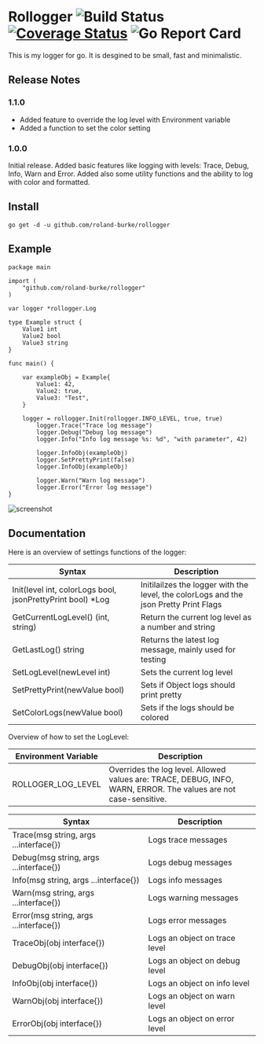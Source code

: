 # Rollogger ![Build Status](https://github.com/roland-burke/rollogger/actions/workflows/build-and-test.yml/badge.svg) [![Coverage Status](https://coveralls.io/repos/github/roland-burke/rollogger/badge.svg?branch=master)](https://coveralls.io/github/roland-burke/rollogger?branch=master) ![Go Report Card](https://goreportcard.com/badge/github.com/roland-burke/rollogger)

This is my logger for go. It is desgined to be small, fast and minimalistic.

## Release Notes

### 1.1.0
- Added feature to override the log level with Environment variable
- Added a function to set the color setting

### 1.0.0
Initial release. Added basic features like logging with levels: Trace, Debug, Info, Warn and Error. Added also some utility functions and the ability to log with color and formatted.

## Install
`go get -d -u github.com/roland-burke/rollogger`

## Example

```
package main

import (
	"github.com/roland-burke/rollogger"
)

var logger *rollogger.Log

type Example struct {
	Value1 int
	Value2 bool
	Value3 string
}

func main() {

	var exampleObj = Example{
		Value1: 42,
		Value2: true,
		Value3: "Test",
	}

	logger = rollogger.Init(rollogger.INFO_LEVEL, true, true)
		logger.Trace("Trace log message")
		logger.Debug("Debug log message")
		logger.Info("Info log message %s: %d", "with parameter", 42)

		logger.InfoObj(exampleObj)
		logger.SetPrettyPrint(false)
		logger.InfoObj(exampleObj)

		logger.Warn("Warn log message")
		logger.Error("Error log message")
}
```
![screenshot](https://user-images.githubusercontent.com/56251366/153864038-f20aad06-ec05-49a6-a37e-49bc3d123d63.png)

## Documentation
Here is an overview of settings functions of the logger:

| Syntax      | Description |
| ----------- | ----------- |
| Init(level int, colorLogs bool, jsonPrettyPrint bool) *Log	| Initilailzes the logger with the level, the colorLogs and the json Pretty Print Flags	|
| GetCurrentLogLevel() (int, string)   							| Return the current log level as a number and string					|
| GetLastLog() string  											| Returns the latest log message, mainly used for testing				|
| SetLogLevel(newLevel int)   									| Sets the current log level								|
| SetPrettyPrint(newValue bool)					| Sets if Object logs should print pretty |
| SetColorLogs(newValue bool)                   | Sets if the logs should be colored |

Overview of how to set the LogLevel:

| Environment Variable      | Description |
| ----------- | ----------- |
| ROLLOGER_LOG_LEVEL						| Overrides the log level. Allowed values are: TRACE, DEBUG, INFO, WARN, ERROR. The values are not case-sensitive.		|


| Syntax      | Description |
| ----------- | ----------- |
| Trace(msg string, args ...interface{})						| Logs trace messages		|
| Debug(msg string, args ...interface{})   						| Logs debug messages		|
| Info(msg string, args ...interface{})  						| Logs info messages		|
| Warn(msg string, args ...interface{}) 						| Logs warning messages		|
| Error(msg string, args ...interface{}) 						| Logs error messages		|
| TraceObj(obj interface{})										| Logs an object on trace level		|
| DebugObj(obj interface{})   									| Logs an object on debug level		|
| InfoObj(obj interface{})  									| Logs an object on info level		|
| WarnObj(obj interface{}) 										| Logs an object on warn level		|
| ErrorObj(obj interface{}) 									| Logs an object on error level		|

